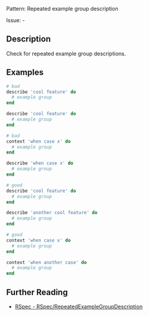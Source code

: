 Pattern: Repeated example group description

Issue: -

## Description

Check for repeated example group descriptions.

## Examples

```ruby
# bad
describe 'cool feature' do
  # example group
end

describe 'cool feature' do
  # example group
end

# bad
context 'when case x' do
  # example group
end

describe 'when case x' do
  # example group
end

# good
describe 'cool feature' do
  # example group
end

describe 'another cool feature' do
  # example group
end

# good
context 'when case x' do
  # example group
end

context 'when another case' do
  # example group
end
```

## Further Reading

* [RSpec - RSpec/RepeatedExampleGroupDescription](https://docs.rubocop.org/rubocop-rspec/cops_rspec.html#rspecrepeatedexamplegroupdescription)
